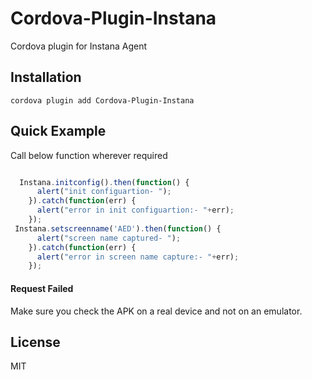 # Cordova-Plugin-Instana

Cordova plugin for Instana Agent 

   

## Installation
    cordova plugin add Cordova-Plugin-Instana

## Quick Example

Call below function wherever required

```javascript

  Instana.initconfig().then(function() {
      alert("init configuartion- ");
    }).catch(function(err) {
      alert("error in init configuartion:- "+err);
    });
 Instana.setscreenname('AED').then(function() {
      alert("screen name captured- ");
    }).catch(function(err) {
      alert("error in screen name capture:- "+err);
    });
```

#### Request Failed

Make sure you check the APK on a real device and not on an emulator.


## License

MIT
